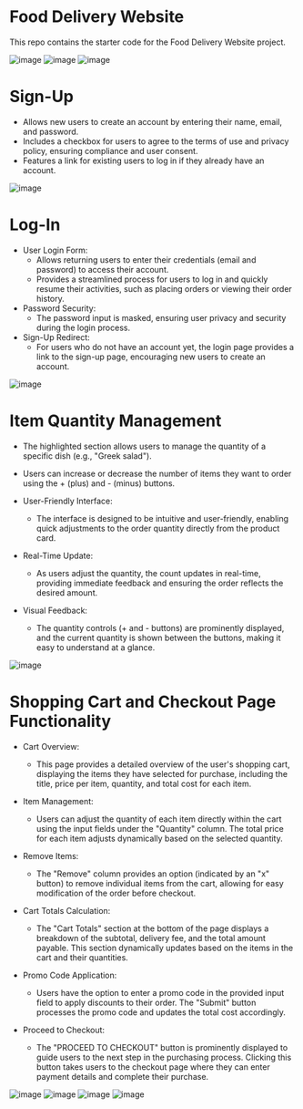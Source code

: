 # Food Delivery Website
This repo contains the starter code for the Food Delivery Website project.

![image](https://github.com/user-attachments/assets/3b0b921e-54ca-4e54-80bc-9bd54c499705)
![image](https://github.com/user-attachments/assets/3772e353-f801-4ca5-973e-75bc0b76bbaf)
![image](https://github.com/user-attachments/assets/8f40a029-4940-4932-9ded-cd1588dd46ba)
# Sign-Up 
- Allows new users to create an account by entering their name, email, and password.
- Includes a checkbox for users to agree to the terms of use and privacy policy, ensuring compliance and user consent.
- Features a link for existing users to log in if they already have an account.

![image](https://github.com/user-attachments/assets/59968337-f8c7-45f3-a05f-eb8dd32422e6)
# Log-In
- User Login Form:
  - Allows returning users to enter their credentials (email and password) to access their account.
  - Provides a streamlined process for users to log in and quickly resume their activities, such as placing orders or viewing their order history.
- Password Security:
  - The password input is masked, ensuring user privacy and security during the login process.
- Sign-Up Redirect:
  - For users who do not have an account yet, the login page provides a link to the sign-up page, encouraging new users to create an account.
    
![image](https://github.com/user-attachments/assets/5fc9a63a-846b-4a07-8150-3b96ad25583f)
# Item Quantity Management
  - The highlighted section allows users to manage the quantity of a specific dish (e.g., "Greek salad").
  - Users can increase or decrease the number of items they want to order using the + (plus) and - (minus) buttons.

- User-Friendly Interface:
  - The interface is designed to be intuitive and user-friendly, enabling quick adjustments to the order quantity directly from the product card.

- Real-Time Update:
  - As users adjust the quantity, the count updates in real-time, providing immediate feedback and ensuring the order reflects the desired amount.

- Visual Feedback:
  - The quantity controls (+ and - buttons) are prominently displayed, and the current quantity is shown between the buttons, making it easy to understand at a glance.

![image](https://github.com/user-attachments/assets/6dca4e4b-fb0e-4f40-9be2-b260ef0c8e2d)
# Shopping Cart and Checkout Page Functionality
- Cart Overview:
  - This page provides a detailed overview of the user's shopping cart, displaying the items they have selected for purchase, including the title, price per item, quantity, and total cost for each item.

- Item Management:
  - Users can adjust the quantity of each item directly within the cart using the input fields under the "Quantity" column. The total price for each item adjusts dynamically based on the selected quantity.

- Remove Items:
  - The "Remove" column provides an option (indicated by an "x" button) to remove individual items from the cart, allowing for easy modification of the order before checkout.

- Cart Totals Calculation:
  - The "Cart Totals" section at the bottom of the page displays a breakdown of the subtotal, delivery fee, and the total amount payable. This section dynamically updates based on the items in the cart and their quantities.

- Promo Code Application:
  - Users have the option to enter a promo code in the provided input field to apply discounts to their order. The "Submit" button processes the promo code and updates the total cost accordingly.

- Proceed to Checkout:
  - The "PROCEED TO CHECKOUT" button is prominently displayed to guide users to the next step in the purchasing process. Clicking this button takes users to the checkout page where they can enter payment details and complete their purchase.

![image](https://github.com/user-attachments/assets/b29eec87-c356-42e3-8ec8-be623be0a85c)
![image](https://github.com/user-attachments/assets/a9b5dc44-41a5-470c-88c1-8f6ce6fe019c)
![image](https://github.com/user-attachments/assets/baaa23a6-9759-4f9e-b386-00eb0964206b)
![image](https://github.com/user-attachments/assets/b60f2a15-dbbc-483a-8a47-c2e3f031f8ee)
